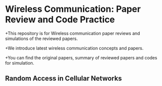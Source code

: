 # Wireless Communication: Paper Review and Code Practice
+This repository is for Wireless communication paper reviews and simulations of the reviewed papers.

+We introduce latest wireless communication concepts and papers.

+You can find the original papers, summary of reviewed papers and codes for simulation.

## Random Access in Cellular Networks
